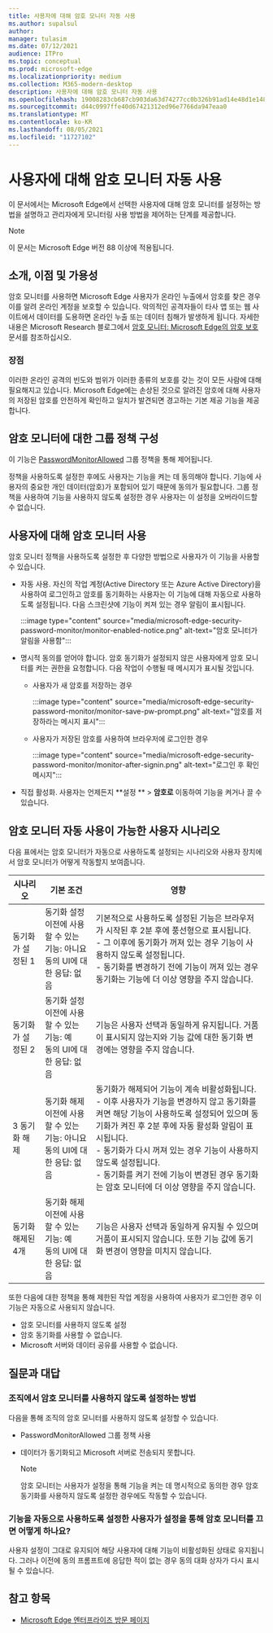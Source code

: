 ```yaml
---
title: 사용자에 대해 암호 모니터 자동 사용
ms.author: supalsul
author:
manager: tulasim
ms.date: 07/12/2021
audience: ITPro
ms.topic: conceptual
ms.prod: microsoft-edge
ms.localizationpriority: medium
ms.collection: M365-modern-desktop
description: 사용자에 대해 암호 모니터 자동 사용
ms.openlocfilehash: 19008283cb687cb903da63d74277cc0b326b91ad14e48d1e14861d765d61479a
ms.sourcegitcommit: d44c0997ffe40d67421312ed96e7766da947eaa0
ms.translationtype: MT
ms.contentlocale: ko-KR
ms.lasthandoff: 08/05/2021
ms.locfileid: "11727102"
---
```

# <a name="password-monitor-auto-enabled-for-users"></a>사용자에 대해 암호 모니터 자동 사용

이 문서에서는 Microsoft Edge에서 선택한 사용자에 대해 암호 모니터를 설정하는 방법을 설명하고 관리자에게 모니터링 사용 방법을 제어하는 단계를 제공합니다.

> [!NOTE]
> 이 문서는 Microsoft Edge 버전 88 이상에 적용됩니다.

## <a name="introduction-benefits-and-availability"></a>소개, 이점 및 가용성

암호 모니터를 사용하면 Microsoft Edge 사용자가 온라인 누출에서 암호를 찾은 경우 이를 알려 온라인 계정을 보호할 수 있습니다. 악의적인 공격자들이 타사 앱 또는 웹 사이트에서 데이터를 도용하면 온라인 누출 또는 데이터 침해가 발생하게 됩니다. 자세한 내용은 Microsoft Research 블로그에서 [암호 모니터: Microsoft Edge의 암호 보호](https://www.microsoft.com/research/blog/password-monitor-safeguarding-passwords-in-microsoft-edge/) 문서를 참조하십시오.

### <a name="benefits"></a>장점

이러한 온라인 공격의 빈도와 범위가 이러한 종류의 보호를 갖는 것이 모든 사람에 대해 필요해지고 있습니다. Microsoft Edge에는 손상된 것으로 알려진 암호에 대해 사용자의 저장된 암호를 안전하게 확인하고 일치가 발견되면 경고하는 기본 제공 기능을 제공합니다.  

## <a name="configure-group-policy-for-password-monitor"></a>암호 모니터에 대한 그룹 정책 구성

이 기능은 [PasswordMonitorAllowed](./microsoft-edge-policies.md#passwordmonitorallowed) 그룹 정책을 통해 제어됩니다.

정책을 사용하도록 설정한 후에도 사용자는 기능을 켜는 데 동의해야 합니다. 기능에 사용자의 중요한 개인 데이터(암호)가 포함되어 있기 때문에 동의가 필요합니다. 그룹 정책을 사용하여 기능을 사용하지 않도록 설정한 경우 사용자는 이 설정을 오버라이드할 수 없습니다.  

## <a name="enabling-password-monitor-for-users"></a>사용자에 대해 암호 모니터 사용

암호 모니터 정책을 사용하도록 설정한 후 다양한 방법으로 사용자가 이 기능을 사용할 수 있습니다.

- 자동 사용. 자신의 작업 계정(Active Directory 또는 Azure Active Directory)을 사용하여 로그인하고 암호를 동기화하는 사용자는 이 기능에 대해 자동으로 사용하도록 설정됩니다. 다음 스크린샷에 기능이 켜져 있는 경우 알림이 표시됩니다.

  :::image type="content" source="media/microsoft-edge-security-password-monitor/monitor-enabled-notice.png" alt-text="암호 모니터가 알림을 사용함":::

-  명시적 동의를 얻어야 합니다. 암호 동기화가 설정되지 않은 사용자에게 암호 모니터를 켜는 권한을 요청합니다. 다음 작업이 수행될 때 메시지가 표시될 것입니다.
   - 사용자가 새 암호를 저장하는 경우
 
     :::image type="content" source="media/microsoft-edge-security-password-monitor/monitor-save-pw-prompt.png" alt-text="암호를 저장하라는 메시지 표시":::

   - 사용자가 저장된 암호를 사용하여 브라우저에 로그인한 경우
  
     :::image type="content" source="media/microsoft-edge-security-password-monitor/monitor-after-signin.png" alt-text="로그인 후 확인 메시지":::
   
- 직접 활성화. 사용자는 언제든지 **설정 ** > **암호로** 이동하여 기능을 켜거나 끌 수 있습니다.

## <a name="user-scenarios-with-password-monitor-auto-enabled"></a>암호 모니터 자동 사용이 가능한 사용자 시나리오

다음 표에서는 암호 모니터가 자동으로 사용하도록 설정되는 시나리오와 사용자 장치에서 암호 모니터가 어떻게 작동할지 보여줍니다.

| 시나리오 | 기본 조건 | 영향 |
|--|--|--|
| 동기화가 설정된 1 | 동기화 설정<br>이전에 사용할 수 있는 기능: 아니요<br>동의 UI에 대한 응답: 없음 | 기본적으로 사용하도록 설정된 기능은 브라우저가 시작된 후 2분 후에 풍선형으로 표시됩니다.<br>- 그 이후에 동기화가 꺼져 있는 경우 기능이 사용하지 않도록 설정됩니다.<br>- 동기화를 변경하기 전에 기능이 꺼져 있는 경우 동기화는 기능에 더 이상 영향을 주지 않습니다.   |
| 동기화가 설정된 2 | 동기화 설정<br>이전에 사용할 수 있는 기능: 예<br>동의 UI에 대한 응답: 없음 | 기능은 사용자 선택과 동일하게 유지됩니다.  거품이 표시되지 않는지와 기능 값에 대한 동기화 변경에는 영향을 주지 않습니다.|
| 3 동기화 해제 | 동기화 해제<br>이전에 사용할 수 있는 기능: 아니요<br>동의 UI에 대한 응답: 없음 | 동기화가 해제되어 기능이 계속 비활성화됩니다.<br>- 이후 사용자가 기능을 변경하지 않고 동기화를 켜면 해당 기능이 사용하도록 설정되어 있으며 동기화가 켜진 후 2분 후에 자동 활성화 알림이 표시됩니다. <br> - 동기화가 다시 꺼져 있는 경우 기능이 사용하지 않도록 설정됩니다. <br>- 동기화를 켜기 전에 기능이 변경된 경우 동기화는 암호 모니터에 더 이상 영향을 주지 않습니다.  |  
| 동기화 해제된 4개 | 동기화 해제<br>이전에 사용할 수 있는 기능: 예<br>동의 UI에 대한 응답: 없음 | 기능은 사용자 선택과 동일하게 유지될 수 있으며 거품이 표시되지 않습니다. 또한 기능 값에 동기화 변경이 영향을 미치지 않습니다.  |

또한 다음에 대한 정책을 통해 제한된 작업 계정을 사용하여 사용자가 로그인한 경우 이 기능은 자동으로 사용되지 않습니다.

- 암호 모니터를 사용하지 않도록 설정  
- 암호 동기화를 사용할 수 없습니다.
- Microsoft 서버와 데이터 공유를 사용할 수 없습니다.

## <a name="frequently-asked-questions"></a>질문과 대답

### <a name="how-can-password-monitor-be-disabled-for-my-organization"></a>조직에서 암호 모니터를 사용하지 않도록 설정하는 방법

다음을 통해 조직의 암호 모니터를 사용하지 않도록 설정할 수 있습니다.
- PasswordMonitorAllowed 그룹 정책 사용
- 데이터가 동기화되고 Microsoft 서버로 전송되지 못합니다.

  > [!NOTE]
  > 암호 모니터는 사용자가 설정을 통해 기능을 켜는 데 명시적으로 동의한 경우 암호 동기화를 사용하지 않도록 설정한 경우에도 작동할 수 있습니다.

### <a name="what-happens-if-a-user-for-whom-the-feature-has-been-auto-enabled-turns-password-monitor-off-via-settings"></a>기능을 자동으로 사용하도록 설정한 사용자가 설정을 통해 암호 모니터를 끄면 어떻게 하나요?

사용자 설정이 그대로 유지되어 해당 사용자에 대해 기능이 비활성화된 상태로 유지됩니다. 그러나 이전에 동의 프롬프트에 응답한 적이 없는 경우 동의 대화 상자가 다시 표시될 수 있습니다.

## <a name="see-also"></a>참고 항목

- [Microsoft Edge 엔터프라이즈 방문 페이지](https://aka.ms/EdgeEnterprise)